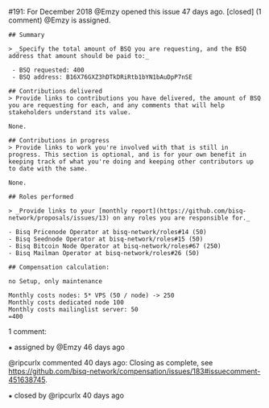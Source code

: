 #191: For December 2018
@Emzy opened this issue 47 days ago.  [closed] (1 comment)
@Emzy is assigned. 

    ## Summary
    
    > _Specify the total amount of BSQ you are requesting, and the BSQ address that amount should be paid to:_
    
     - BSQ requested: 400
     - BSQ address: B16X76GXZ3hDTkDRiRtb1bYN1bAuDpP7nSE
    
    ## Contributions delivered
    > Provide links to contributions you have delivered, the amount of BSQ you are requesting for each, and any comments that will help stakeholders understand its value.
    
    None.
    
    ## Contributions in progress
    > Provide links to work you're involved with that is still in progress. This section is optional, and is for your own benefit in keeping track of what you're doing and keeping other contributors up to date with the same.
    
    None.
    
    ## Roles performed
    
    > _Provide links to your [monthly report](https://github.com/bisq-network/proposals/issues/13) on any roles you are responsible for._
    
    - Bisq Pricenode Operator at bisq-network/roles#14 (50)
    - Bisq Seednode Operator at bisq-network/roles#15 (50)
    - Bisq Bitcoin Node Operator at bisq-network/roles#67 (250)
    - Bisq Mailman Operator at bisq-network/roles#26 (50)
    
    ## Compensation calculation:
    
    no Setup, only maintenance
    
    Monthly costs nodes: 5* VPS (50 / node) -> 250
    Monthly costs dedicated node 100
    Monthly costs mailinglist server: 50
    =400


1 comment:

⁕ assigned by @Emzy 46 days ago

@ripcurlx commented 40 days ago:
    Closing as complete, see https://github.com/bisq-network/compensation/issues/183#issuecomment-451638745.


⁕ closed by @ripcurlx 40 days ago

